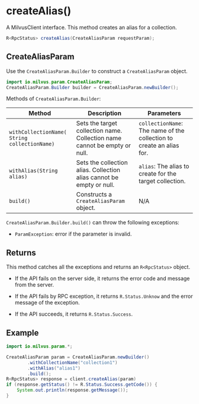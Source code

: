 # createAlias()

A MilvusClient interface. This method creates an alias for a collection.

```Java
R<RpcStatus> createAlias(CreateAliasParam requestParam);
```

## CreateAliasParam

Use the `CreateAliasParam.Builder` to construct a `CreateAliasParam` object.

```Java
import io.milvus.param.CreateAliasParam;
CreateAliasParam.Builder builder = CreateAliasParam.newBuilder();
```

Methods of `CreateAliasParam.Builder`:

| Method                                       | Description                                                  | Parameters                                                   |
| -------------------------------------------- | ------------------------------------------------------------ | ------------------------------------------------------------ |
| `withCollectionName( String collectionName)` | Sets the target collection name. Collection name cannot be empty or null. | `collectionName`: The name of the collection to create an alias for. |
| `withAlias(String alias)`                    | Sets the collection alias. Collection alias cannot be empty or null. | `alias`: The alias to create for the target collection.                 |
| `build()`                                    | Constructs a `CreateAliasParam` object.                      |   N/A                                                        |

`CreateAliasParam.Builder.build()` can throw the following exceptions:

- `ParamException`: error if the parameter is invalid.

## Returns

This method catches all the exceptions and returns an `R<RpcStatus>` object.

- If the API fails on the server side, it returns the error code and message from the server.

- If the API fails by RPC exception, it returns `R.Status.Unknow` and the error message of the exception.

- If the API succeeds, it returns `R.Status.Success`.

## Example

```Java
import io.milvus.param.*;

CreateAliasParam param = CreateAliasParam.newBuilder()
        .withCollectionName("collection1")
        .withAlias("alias1")
        .build();
R<RpcStatus> response = client.createAlias(param)
if (response.getStatus() != R.Status.Success.getCode()) {
    System.out.println(response.getMessage());
}
```
